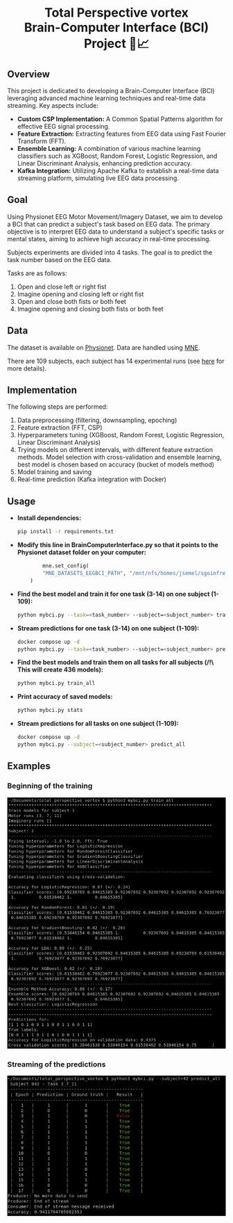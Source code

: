 <div align="center">
  <center><h1>Total Perspective vortex<br> Brain-Computer Interface (BCI) Project 🧠📈</h1></center>
  </div>

## Overview

This project is dedicated to developing a Brain-Computer Interface (BCI) leveraging advanced machine learning techniques and real-time data streaming. Key aspects include:

-   **Custom CSP Implementation:** A Common Spatial Patterns algorithm for effective EEG signal processing.
-   **Feature Extraction:** Extracting features from EEG data using Fast Fourier Transform (FFT).
-   **Ensemble Learning:** A combination of various machine learning classifiers such as XGBoost, Random Forest, Logistic Regression, and Linear Discriminant Analysis, enhancing prediction accuracy.
-   **Kafka Integration:** Utilizing Apache Kafka to establish a real-time data streaming platform, simulating live EEG data processing.

## Goal

Using Physionet EEG Motor Movement/Imagery Dataset, we aim to develop a BCI that can predict a subject's task based on EEG data.
The primary objective is to interpret EEG data to understand a subject's specific tasks or mental states, aiming to achieve high accuracy in real-time processing.

Subjects experiments are divided into 4 tasks. The goal is to predict the task number based on the EEG data.

Tasks are as follows:

1. Open and close left or right fist
2. Imagine opening and closing left or right fist
3. Open and close both fists or both feet
4. Imagine opening and closing both fists or both feet

## Data

The dataset is available on [Physionet](https://physionet.org/content/eegmmidb/1.0.0/).
Data are handled using [MNE](https://mne.tools/stable/index.html).

There are 109 subjects, each subject has 14 experimental runs (see [here](https://physionet.org/content/eegmmidb/1.0.0/) for more details).

## Implementation

The following steps are performed:

1. Data preprocessing (filtering, downsampling, epoching)
2. Feature extraction (FFT, CSP)
3. Hyperparameters tuning (XGBoost, Random Forest, Logistic Regression, Linear Discriminant Analysis)
4. Trying models on different intervals, with different feature extraction methods. Model selection with cross-validation and ensemble learning, best model is chosen based on accuracy (bucket of models method)
5. Model training and saving
6. Real-time prediction (Kafka integration with Docker)

## Usage

-   **Install dependencies:**

    ```bash
    pip install -r requirements.txt
    ```

-   **Modify this line in BrainComputerInterface.py so that it points to the Physionet dataset folder on your computer:**

    ```python
            mne.set_config(
            "MNE_DATASETS_EEGBCI_PATH", "/mnt/nfs/homes/jsemel/sgoinfre/mne_data"
        )
    ```

-   **Find the best model and train it for one task (3-14) on one subject (1-109):**

    ```bash
    python mybci.py --task=<task_number> --subject=<subject_number> train
    ```

-   **Stream predictions for one task (3-14) on one subject (1-109):**

    ```bash
    docker compose up -d
    python mybci.py --task=<task_number> --subject=<subject_number> predict
    ```

-   **Find the best models and train them on all tasks for all subjects (/!\ This will create 436 models):**

    ```bash
    python mybci.py train_all
    ```

-   **Print accuracy of saved models:**

    ```bash
    python mybci.py stats
    ```

-   **Stream predictions for all tasks on one subject (1-109):**
    ```bash
    docker compose up -d
    python mybci.py --subject=<subject_number> predict_all
    ```

## Examples

### Beginning of the training

<p align="center">
<img src="https://raw.githubusercontent.com/ThePush/total-perspective-vortex/main/assets/train.png"/>
</p>

### Streaming of the predictions

<p align="center">
<img src="https://raw.githubusercontent.com/ThePush/total-perspective-vortex/main/assets/predict.png"/>
</p>
